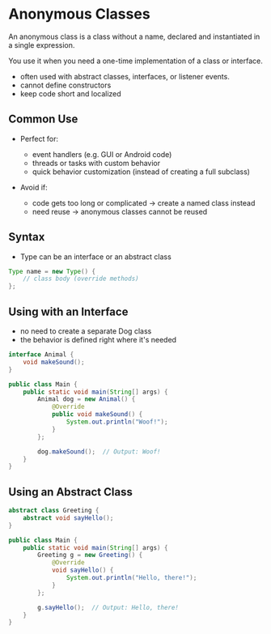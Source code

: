 # Anonymous Classes

An anonymous class is a class without a name, declared and instantiated in a single expression.

You use it when you need a one-time implementation of a class or interface.

- often used with abstract classes, interfaces, or listener events.
- cannot define constructors
- keep code short and localized

## Common Use

- Perfect for:

  - event handlers (e.g. GUI or Android code)
  - threads or tasks with custom behavior
  - quick behavior customization (instead of creating a full subclass)

- Avoid if:
  - code gets too long or complicated → create a named class instead
  - need reuse → anonymous classes cannot be reused

## Syntax

- Type can be an interface or an abstract class

```java
Type name = new Type() {
    // class body (override methods)
};
```

## Using with an Interface

- no need to create a separate Dog class
- the behavior is defined right where it's needed

```java
interface Animal {
    void makeSound();
}

public class Main {
    public static void main(String[] args) {
        Animal dog = new Animal() {
            @Override
            public void makeSound() {
                System.out.println("Woof!");
            }
        };

        dog.makeSound();  // Output: Woof!
    }
}
```

## Using an Abstract Class

```java
abstract class Greeting {
    abstract void sayHello();
}

public class Main {
    public static void main(String[] args) {
        Greeting g = new Greeting() {
            @Override
            void sayHello() {
                System.out.println("Hello, there!");
            }
        };

        g.sayHello();  // Output: Hello, there!
    }
}
```
